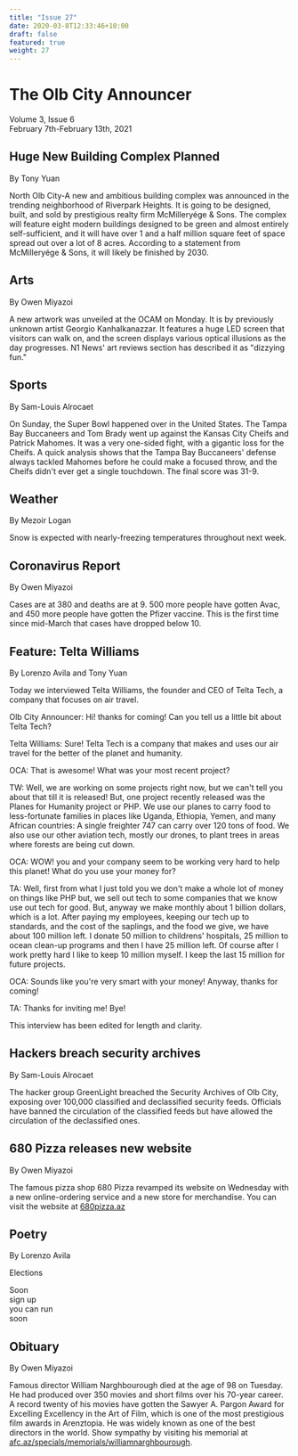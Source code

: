 ```yaml
---
title: "Issue 27"
date: 2020-03-8T12:33:46+10:00
draft: false
featured: true
weight: 27
---
```


# The Olb City Announcer
Volume 3, Issue 6    
February 7th-February 13th, 2021

## Huge New Building Complex Planned
By Tony Yuan

North Olb City-A new and ambitious building complex was announced in the trending neighborhood of Riverpark Heights. It is going to be designed, built, and sold by prestigious realty firm McMilleryége & Sons. The complex will feature eight modern buildings designed to be green and almost entirely self-sufficient, and it will have over 1 and a half million square feet of space spread out over a lot of 8 acres. According to a statement from McMilleryége & Sons, it will likely be finished by 2030.

## Arts
By Owen Miyazoi

A new artwork was unveiled at the OCAM on Monday. It is by previously unknown artist Georgio Kanhalkanazzar. It features a huge LED screen that visitors can walk on, and the screen displays various optical illusions as the day progresses. N1 News' art reviews section has described it as "dizzying fun."

## Sports
By Sam-Louis Alrocaet

On Sunday, the Super Bowl happened over in the United States. The Tampa Bay Buccaneers and Tom Brady went up against the Kansas City Cheifs and Patrick Mahomes. It was a very one-sided fight, with a gigantic loss for the Cheifs. A quick analysis shows that the Tampa Bay Buccaneers' defense always tackled Mahomes before he could make a focused throw, and the Cheifs didn't ever get a single touchdown. The final score was 31-9.

## Weather
By Mezoir Logan

Snow is expected with nearly-freezing temperatures throughout next week.

## Coronavirus Report
By Owen Miyazoi

Cases are at 380 and deaths are at 9. 500 more people have gotten Avac, and 450 more people have gotten the Pfizer vaccine. This is the first time since mid-March that cases have dropped below 10.

## Feature: Telta Williams
By Lorenzo Avila and Tony Yuan

Today we interviewed Telta Williams, the founder and CEO of Telta Tech, a company that focuses on air travel.

Olb City Announcer: Hi! thanks for coming! Can you tell us a little bit about Telta Tech?

Telta Williams: Sure! Telta Tech is a company that makes and uses our air travel for the better of the planet and humanity.

OCA: That is awesome! What was your most recent project?

TW: Well, we are working on some projects right now, but we can't tell you about that till it is released! But, one project recently released was the Planes for Humanity project or PHP. We use our planes to carry food to less-fortunate families in places like Uganda, Ethiopia, Yemen, and many African countries: A single freighter 747 can carry over 120 tons of food. We also use our other aviation tech, mostly our drones, to plant trees in areas where forests are being cut down. 

OCA: WOW! you and your company seem to be working very hard to help this planet! What do you use your money for?

TA: Well, first from what I just told you we don't make a whole lot of money on things like PHP but, we sell out tech to some companies that we know use out tech for good. But, anyway we make monthly about 1 billion dollars, which is a lot. After paying my employees, keeping our tech up to standards, and the cost of the saplings, and the food we give, we have about 100 million left. I donate 50 million to childrens' hospitals, 25 million to ocean clean-up programs and then I have 25 million left. Of course after I work pretty hard I like to keep 10 million myself. I keep the last 15 million for future projects.

OCA: Sounds like you're very smart with your money! Anyway, thanks for coming!

TA: Thanks for inviting me! Bye!

This interview has been edited for length and clarity.

## Hackers breach security archives
By Sam-Louis Alrocaet

The hacker group GreenLight breached the Security Archives of Olb City, exposing over 100,000 classified and declassified security feeds. Officials have banned the circulation of the classified feeds but have allowed the circulation of the declassified ones.

## 680 Pizza releases new website
By Owen Miyazoi

The famous pizza shop 680 Pizza revamped its website on Wednesday with a new online-ordering service and a new store for merchandise. You can visit the website at [680pizza.az](680pizza.az)

## Poetry
By Lorenzo Avila

Elections

Soon    
sign up    
you can run    
soon    

## Obituary
By Owen Miyazoi

Famous director William Narghbourough died at the age of 98 on Tuesday. He had produced over 350 movies and short films over his 70-year career. A record twenty of his movies have gotten the Sawyer A. Pargon Award for Excelling Excellency in the Art of Film, which is one of the most prestigious film awards in Arenztopia. He was widely known as one of the best directors in the world. Show sympathy by visiting his memorial at [afc.az/specials/memorials/williamnarghbourough](afc.az/specials/memorials/williamnarghbourough).
